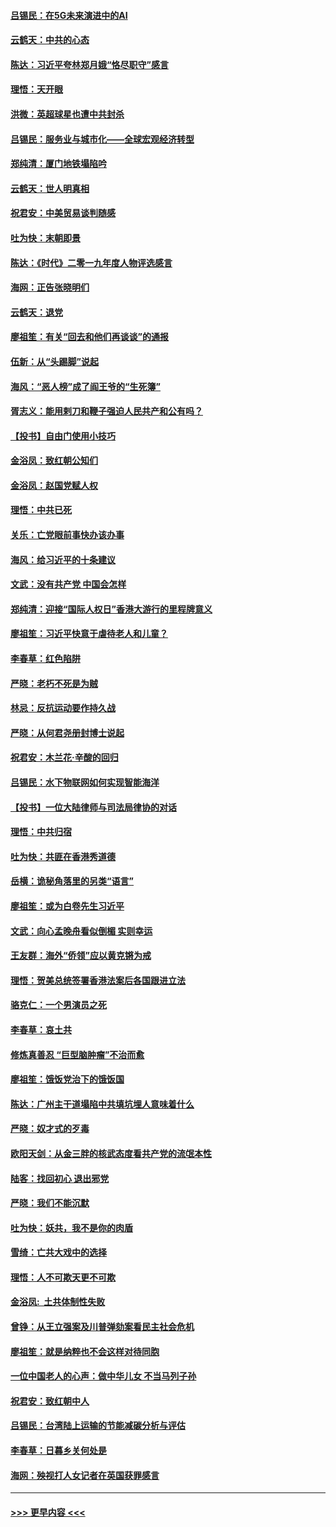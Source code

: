 #### [吕锡民：在5G未来演进中的AI](../pages/nsc993/n11730010.md?t=12190633) 
#### [云鹤天：中共的心态](../pages/nsc993/n11729906.md?t=12190633) 
#### [陈达：习近平夸林郑月娥“恪尽职守”感言](../pages/nsc993/n11729881.md?t=12190633) 
#### [理悟：天开眼](../pages/nsc993/n11729699.md?t=12190633) 
#### [洪微：英超球星也遭中共封杀](../pages/nsc993/n11727243.md?t=12190633) 
#### [吕锡民：服务业与城市化——全球宏观经济转型](../pages/nsc993/n11725845.md?t=12190633) 
#### [郑纯清：厦门地铁塌陷吟](../pages/nsc993/n11725813.md?t=12190633) 
#### [云鹤天：世人明真相](../pages/nsc993/n11725621.md?t=12190633) 
#### [祝君安：中美贸易谈判随感](../pages/nsc993/n11725609.md?t=12190633) 
#### [吐为快：末朝即景](../pages/nsc993/n11723365.md?t=12190633) 
#### [陈达：《时代》二零一九年度人物评选感言](../pages/nsc993/n11723337.md?t=12190633) 
#### [海网：正告张晓明们](../pages/nsc993/n11723228.md?t=12190633) 
#### [云鹤天：退党](../pages/nsc993/n11723056.md?t=12190633) 
#### [廖祖笙：有关“回去和他们再谈谈”的通报](../pages/nsc993/n11722442.md?t=12190633) 
#### [伍新：从“头踢脚”说起](../pages/nsc993/n11722429.md?t=12190633) 
#### [海风：“恶人榜”成了阎王爷的“生死簿”](../pages/nsc993/n11722272.md?t=12190633) 
#### [胥志义：能用剌刀和鞭子强迫人民共产和公有吗？](../pages/nsc993/n11720569.md?t=12190633) 
#### [【投书】自由门使用小技巧](../pages/nsc993/n11720180.md?t=12190633) 
#### [金浴凤：致红朝公知们](../pages/nsc993/n11720563.md?t=12190633) 
#### [金浴凤：赵国党赋人权](../pages/nsc993/n11720533.md?t=12190633) 
#### [理悟：中共已死](../pages/nsc993/n11720233.md?t=12190633) 
#### [关乐：亡党眼前事快办该办事](../pages/nsc993/n11719160.md?t=12190633) 
#### [海风：给习近平的十条建议](../pages/nsc993/n11717616.md?t=12190633) 
#### [文武：没有共产党 中国会怎样](../pages/nsc993/n11717584.md?t=12190633) 
#### [郑纯清：迎接“国际人权日”香港大游行的里程牌意义](../pages/nsc993/n11717417.md?t=12190633) 
#### [廖祖笙：习近平快意于虐待老人和儿童？](../pages/nsc993/n11715313.md?t=12190633) 
#### [李春草：红色陷阱](../pages/nsc993/n11715029.md?t=12190633) 
#### [严晓：老朽不死是为贼](../pages/nsc993/n11712910.md?t=12190633) 
#### [林忌：反抗运动要作持久战](../pages/nsc993/n11712623.md?t=12190633) 
#### [严晓：从何君尧册封博士说起](../pages/nsc993/n11712465.md?t=12190633) 
#### [祝君安：木兰花·辛酸的回归](../pages/nsc993/n11712381.md?t=12190633) 
#### [吕锡民：水下物联网如何实现智能海洋](../pages/nsc993/n11711158.md?t=12190633) 
#### [【投书】一位大陆律师与司法局律协的对话](../pages/nsc993/n11709675.md?t=12190633) 
#### [理悟：中共归宿](../pages/nsc993/n11710059.md?t=12190633) 
#### [吐为快：共匪在香港秀道德](../pages/nsc993/n11709979.md?t=12190633) 
#### [岳横：诡秘角落里的另类“语言”](../pages/nsc993/n11709792.md?t=12190633) 
#### [廖祖笙：或为白卷先生习近平](../pages/nsc993/n11708330.md?t=12190633) 
#### [文武：向心孟晚舟看似倒楣 实则幸运](../pages/nsc993/n11708236.md?t=12190633) 
#### [王友群：海外“侨领”应以黄克锵为戒](../pages/nsc993/n11706176.md?t=12190633) 
#### [理悟：贺美总统签署香港法案后各国跟进立法](../pages/nsc993/n11706853.md?t=12190633) 
#### [骆克仁：一个男演员之死](../pages/nsc993/n11706677.md?t=12190633) 
#### [李春草：哀土共](../pages/nsc993/n11706255.md?t=12190633) 
#### [修炼真善忍 “巨型脑肿瘤”不治而愈](../pages/nsc993/n11705340.md?t=12190633) 
#### [廖祖笙：饿饭党治下的饿饭国](../pages/nsc993/n11705085.md?t=12190633) 
#### [陈达：广州主干道塌陷中共填坑埋人意味着什么](../pages/nsc993/n11705046.md?t=12190633) 
#### [严晓：奴才式的歹毒](../pages/nsc993/n11704826.md?t=12190633) 
#### [欧阳天剑：从金三胖的核武态度看共产党的流氓本性](../pages/nsc993/n11702238.md?t=12190633) 
#### [陆客：找回初心 退出邪党](../pages/nsc993/n11702213.md?t=12190633) 
#### [严晓：我们不能沉默](../pages/nsc993/n11702110.md?t=12190633) 
#### [吐为快：妖共，我不是你的肉盾](../pages/nsc993/n11701366.md?t=12190633) 
#### [雪绮：亡共大戏中的选择](../pages/nsc993/n11699922.md?t=12190633) 
#### [理悟：人不可欺天更不可欺](../pages/nsc993/n11699657.md?t=12190633) 
#### [金浴凤:  土共体制性失败](../pages/nsc993/n11699361.md?t=12190633) 
#### [曾铮：从王立强案及川普弹劾案看民主社会危机](../pages/nsc993/n11699318.md?t=12190633) 
#### [廖祖笙：就是纳粹也不会这样对待同胞](../pages/nsc993/n11697658.md?t=12190633) 
#### [一位中国老人的心声：做中华儿女 不当马列子孙](../pages/nsc993/n11697525.md?t=12190633) 
#### [祝君安：致红朝中人](../pages/nsc993/n11697518.md?t=12190633) 
#### [吕锡民：台湾陆上运输的节能减碳分析与评估](../pages/nsc993/n11694983.md?t=12190633) 
#### [李春草：日暮乡关何处是](../pages/nsc993/n11694805.md?t=12190633) 
#### [海网：殃视打人女记者在英国获罪感言](../pages/nsc993/n11693832.md?t=12190633) 

----
#### [ >>> 更早内容 <<< ](../indexes/nsc993-earlier.md)
